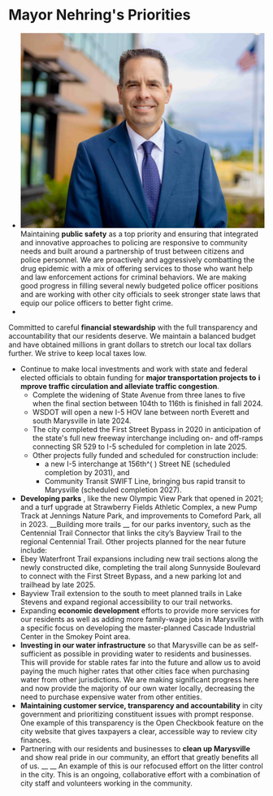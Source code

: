  

# Mayor Nehring's Priorities

 *  ![Mayor outdoor headshot](images/902e6e3fe2abb97b0b6eb8d1cd791ec2b45688e56c737e15b3f42e0ecd95a6fc) Maintaining __public safety__ as a top priority and ensuring that integrated and innovative approaches to policing are responsive to community needs and built around a partnership of trust between citizens and police personnel. We are proactively and aggressively combatting the drug epidemic with a mix of offering services to those who want help and law enforcement actions for criminal behaviors. We are making good progress in filling several newly budgeted police officer positions and are working with other city officials to seek stronger state laws that equip our police officers to better fight crime. 
 *   

Committed to careful __financial stewardship__ with the full transparency and accountability that our residents deserve. We maintain a balanced budget and have obtained millions in grant dollars to stretch our local tax dollars further. We strive to keep local taxes low.  

 * Continue to make local investments and work with state and federal elected officials to obtain funding for __major transportation projects to__   __i__  __mprove traffic circulation and alleviate traffic congestion__. 
   * Complete the widening of State Avenue from three lanes to five when the final section between 104th to 116th is finished in fall 2024. 
   * WSDOT will open a new I-5 HOV lane between north Everett and south Marysville in late 2024. 
   * The city completed the First Street Bypass in 2020 in anticipation of the state's full new freeway interchange including on- and off-ramps connecting SR 529 to I-5 scheduled for completion in late 2025.
   * Other projects fully funded and scheduled for construction include: 
     * a new I-5 interchange at 156th^( ) Street NE (scheduled completion by 2031), and
     * Community Transit SWIFT Line, bringing bus rapid transit to Marysville (scheduled completion 2027).
 *  __Developing parks__ , like the new Olympic View Park that opened in 2021; and a turf upgrade at Strawberry Fields Athletic Complex, a new Pump Track at Jennings Nature Park, and improvements to Comeford Park, all in 2023. __Building more trails __ for our parks inventory, such as the Centennial Trail Connector that links the city’s Bayview Trail to the regional Centennial Trail. Other projects planned for the near future include:
   * Ebey Waterfront Trail expansions including new trail sections along the newly constructed dike, completing the trail along Sunnyside Boulevard to connect with the First Street Bypass, and a new parking lot and trailhead by late 2025. 
   * Bayview Trail extension to the south to meet planned trails in Lake Stevens and expand regional accessibility to our trail networks.   
 * Expanding __economic development__ efforts to provide more services for our residents as well as adding more family-wage jobs in Marysville with a specific focus on developing the master-planned Cascade Industrial Center in the Smokey Point area. 
 *  __Investing in our water infrastructure__ so that Marysville can be as self-sufficient as possible in providing water to residents and businesses. This will provide for stable rates far into the future and allow us to avoid paying the much higher rates that other cities face when purchasing water from other jurisdictions. We are making significant progress here and now provide the majority of our own water locally, decreasing the need to purchase expensive water from other entities.
 *  __Maintaining customer service, transparency and accountability__ in city government and prioritizing constituent issues with prompt response. One example of this transparency is the Open Checkbook feature on the city website that gives taxpayers a clear, accessible way to review city finances.
 * Partnering with our residents and businesses to __clean up Marysville__ and show real pride in our community, an effort that greatly benefits all of us. __ __ An example of this is our refocused effort on the litter control in the city. This is an ongoing, collaborative effort with a combination of city staff and volunteers working in the community.
 